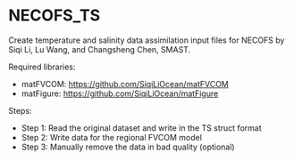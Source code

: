 # NECOFS_TS
Create temperature and salinity data assimilation input files for NECOFS
by Siqi Li, Lu Wang, and Changsheng Chen, SMAST.

Required libraries:
- matFVCOM: https://github.com/SiqiLiOcean/matFVCOM
- matFigure: https://github.com/SiqiLiOcean/matFigure

Steps:
- Step 1: Read the original dataset and write in the TS struct format
- Step 2: Write data for the regional FVCOM model
- Step 3: Manually remove the data in bad quality (optional)
